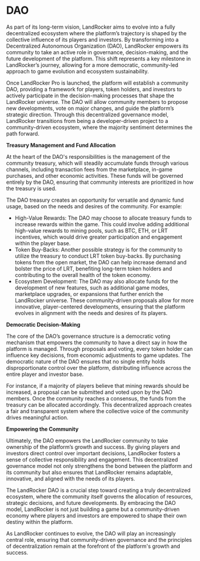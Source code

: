 # DAO

As part of its long-term vision, LandRocker aims to evolve into a fully decentralized ecosystem where the platform’s trajectory is shaped by the collective influence of its players and investors. By transforming into a Decentralized Autonomous Organization (DAO), LandRocker empowers its community to take an active role in governance, decision-making, and the future development of the platform. This shift represents a key milestone in LandRocker’s journey, allowing for a more democratic, community-led approach to game evolution and ecosystem sustainability.

Once LandRocker Pro is launched, the platform will establish a community DAO, providing a framework for players, token holders, and investors to actively participate in the decision-making processes that shape the LandRocker universe. The DAO will allow community members to propose new developments, vote on major changes, and guide the platform’s strategic direction. Through this decentralized governance model, LandRocker transitions from being a developer-driven project to a community-driven ecosystem, where the majority sentiment determines the path forward.

**Treasury Management and Fund Allocation**

At the heart of the DAO's responsibilities is the management of the community treasury, which will steadily accumulate funds through various channels, including transaction fees from the marketplace, in-game purchases, and other economic activities. These funds will be governed entirely by the DAO, ensuring that community interests are prioritized in how the treasury is used.

The DAO treasury creates an opportunity for versatile and dynamic fund usage, based on the needs and desires of the community. For example:

* High-Value Rewards: The DAO may choose to allocate treasury funds to increase rewards within the game. This could involve adding additional high-value rewards to mining pools, such as BTC, ETH, or LRT incentives, which would drive greater participation and engagement within the player base.
* Token Buy-Backs: Another possible strategy is for the community to utilize the treasury to conduct LRT token buy-backs. By purchasing tokens from the open market, the DAO can help increase demand and bolster the price of LRT, benefiting long-term token holders and contributing to the overall health of the token economy.
* Ecosystem Development: The DAO may also allocate funds for the development of new features, such as additional game modes, marketplace upgrades, or expansions that further enrich the LandRocker universe. These community-driven proposals allow for more innovative, player-centered developments, ensuring that the platform evolves in alignment with the needs and desires of its players.

**Democratic Decision-Making**

The core of the DAO’s governance structure is a democratic voting mechanism that empowers the community to have a direct say in how the platform is managed. Through proposals and voting, every token holder can influence key decisions, from economic adjustments to game updates. The democratic nature of the DAO ensures that no single entity holds disproportionate control over the platform, distributing influence across the entire player and investor base.

For instance, if a majority of players believe that mining rewards should be increased, a proposal can be submitted and voted upon by the DAO members. Once the community reaches a consensus, the funds from the treasury can be allocated accordingly. This decentralized approach creates a fair and transparent system where the collective voice of the community drives meaningful action.

**Empowering the Community**

Ultimately, the DAO empowers the LandRocker community to take ownership of the platform’s growth and success. By giving players and investors direct control over important decisions, LandRocker fosters a sense of collective responsibility and engagement. This decentralized governance model not only strengthens the bond between the platform and its community but also ensures that LandRocker remains adaptable, innovative, and aligned with the needs of its players.

The LandRocker DAO is a crucial step toward creating a truly decentralized ecosystem, where the community itself governs the allocation of resources, strategic decisions, and future developments. By embracing the DAO model, LandRocker is not just building a game but a community-driven economy where players and investors are empowered to shape their own destiny within the platform.

As LandRocker continues to evolve, the DAO will play an increasingly central role, ensuring that community-driven governance and the principles of decentralization remain at the forefront of the platform's growth and success.
